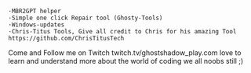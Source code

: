 	·MBR2GPT helper
	·Simple one click Repair tool (Ghosty-Tools)
	·Windows-updates
	·Chris-Titus Tools, Give all credit to Chris for his amazing Tool https://github.com/ChrisTitusTech


Come and Follow me on Twitch twitch.tv/ghostshadow_play.com
love to learn and understand more about the world of coding we all noobs still ;)
